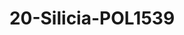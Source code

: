 ---
title: 20-Silicia-POL1539
image: /v1543919832/viterbo/20-Silicia-POL1539.jpg
brand: polignano
layout: vestito
---